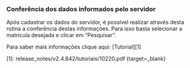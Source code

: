 ### **Conferência dos dados informados pelo servidor**

Após cadastrar os dados do servidor, é possível realizar através desta rotina a conferência destas informações. Para isso basta selecionar a matrícula desejada e clicar em “Pesquisar”.

Para saber mais informações clique aqui: [Tutorial][1]

[1]: release_notes/v2.4.842/tutoriais/10220.pdf {target=_blank}
